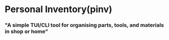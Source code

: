 # Personal Inventory(pinv)
### "A simple TUI/CLI tool for organising parts, tools, and materials in shop or home"
